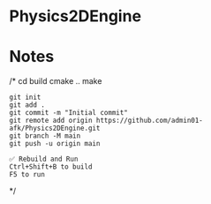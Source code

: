 # Physics2DEngine

# Notes
/*
    cd build
    cmake ..
    make

    git init
    git add .
    git commit -m "Initial commit"
    git remote add origin https://github.com/admin01-afk/Physics2DEngine.git
    git branch -M main
    git push -u origin main

    ✅ Rebuild and Run
    Ctrl+Shift+B to build
    F5 to run
*/